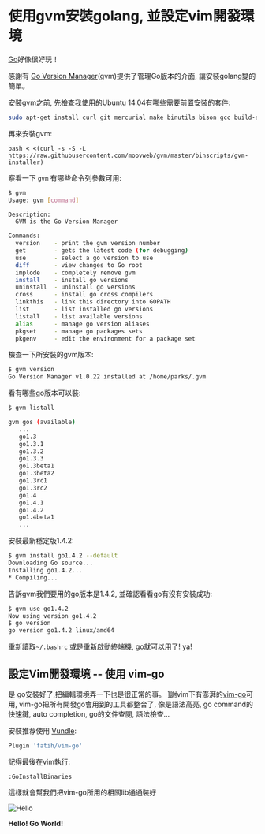 # 使用gvm安裝golang, 並設定vim開發環境

[Go](https://golang.org/)好像很好玩！

感謝有 [Go Version Manager](https://github.com/moovweb/gvm)(gvm)提供了管理Go版本的介面, 讓安裝golang變的簡單。

安裝gvm之前, 先檢查我使用的Ubuntu 14.04有哪些需要前置安裝的套件: 

``` bash 
sudo apt-get install curl git mercurial make binutils bison gcc build-essential
```

再來安裝gvm:

```
bash < <(curl -s -S -L https://raw.githubusercontent.com/moovweb/gvm/master/binscripts/gvm-installer)
```

察看一下 `gvm` 有哪些命令列參數可用: 

``` bash
$ gvm
Usage: gvm [command]

Description:
  GVM is the Go Version Manager

Commands:
  version    - print the gvm version number
  get        - gets the latest code (for debugging)
  use        - select a go version to use
  diff       - view changes to Go root
  implode    - completely remove gvm
  install    - install go versions
  uninstall  - uninstall go versions
  cross      - install go cross compilers
  linkthis   - link this directory into GOPATH
  list       - list installed go versions
  listall    - list available versions
  alias      - manage go version aliases
  pkgset     - manage go packages sets
  pkgenv     - edit the environment for a package set
```

檢查一下所安裝的gvm版本:

``` bash
$ gvm version
Go Version Manager v1.0.22 installed at /home/parks/.gvm
```

看有哪些go版本可以裝: 

``` bash
$ gvm listall

gvm gos (available)
   ...
   go1.3
   go1.3.1
   go1.3.2
   go1.3.3
   go1.3beta1
   go1.3beta2
   go1.3rc1
   go1.3rc2
   go1.4
   go1.4.1
   go1.4.2
   go1.4beta1
   ...
```

安裝最新穩定版1.4.2: 

``` bash
$ gvm install go1.4.2 --default
Downloading Go source...
Installing go1.4.2...
* Compiling...
```

告訴gvm我們要用的go版本是1.4.2, 並確認看看go有沒有安裝成功:

``` bash 
$ gvm use go1.4.2
Now using version go1.4.2
$ go version
go version go1.4.2 linux/amd64
```

重新讀取`~/.bashrc` 或是重新啟動終端機, go就可以用了! ya!

## 設定Vim開發環境 -- 使用 vim-go
是
go安裝好了,把編輯環境弄一下也是很正常的事。 ]謝vim下有澎湃的[vim-go](https://github.com/fatih/vim-go)可用, vim-go把所有開發go會用到的工具都整合了, 像是語法高亮, go command的快速鍵, auto completion, go的文件查閱, 語法檢查... 

安裝推荐使用 [Vundle](https://github.com/gmarik/vundle): 

``` bash
Plugin 'fatih/vim-go'
```

記得最後在vim執行: 

```
:GoInstallBinaries
```

這樣就會幫我們把vim-go所用的相關lib通通裝好

![Hello](http://i.imgur.com/T2FL1Lr.jpg) 

**Hello! Go World!**




